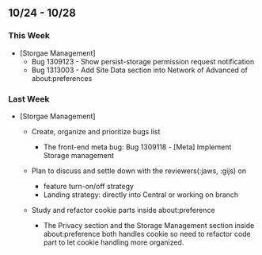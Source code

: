 ## 10/24 - 10/28 ##

### This Week ###
* [Storgae Management]
  - Bug 1309123 - Show persist-storage permission request notification
  - Bug 1313003 - Add Site Data section into Network of Advanced of about:preferences

### Last Week ###
* [Storgae Management]
  - Create, organize and prioritize bugs list
    - The front-end meta bug: Bug 1309118 - [Meta] Implement Storage management

  - Plan to discuss and settle down with the reviewers(:jaws, :gijs) on
    - feature turn-on/off strategy
    - Landing strategy: directly into Central or working on branch

  - Study and refactor cookie parts inside about:preference
    - The Privacy section and the Storage Management section inside about:preference both handles cookie so need to refactor code part to let cookie handling more organized.
